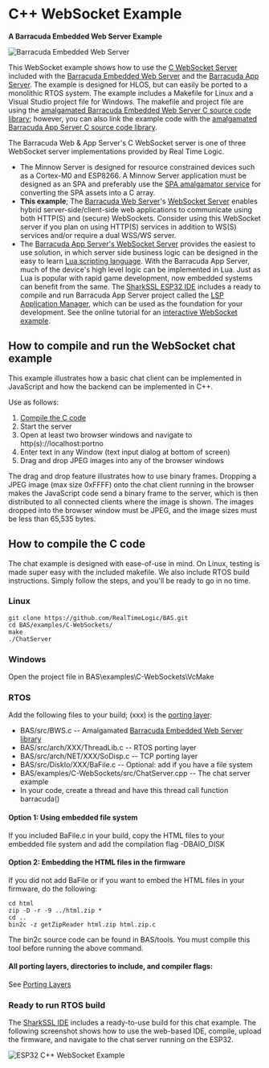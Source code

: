 # C++ WebSocket Example

**A Barracuda Embedded Web Server Example**

![Barracuda Embedded Web Server](https://realtimelogic.com/GZ/images/BarracudaWebServer.svg)

This WebSocket example shows how to use the
[C WebSocket Server](https://realtimelogic.com/ba/doc/en/C/reference/html/group__WebSockets.html)
included with the
[Barracuda Embedded Web Server](https://realtimelogic.com/products/barracuda-web-server/)
and the
[Barracuda App Server](https://realtimelogic.com/products/barracuda-application-server/). The
example is designed for HLOS, but can easily be ported to a monolithic
RTOS system. The example includes a Makefile for Linux and a Visual
Studio project file for Windows. The makefile and project file are using the [amalgamated Barracuda Embedded Web Server C source code library](https://raw.githubusercontent.com/RealTimeLogic/BAS/main/src/BWS.c); however, you can also link the example code with the [amalgamated Barracuda App Server C source code library](https://raw.githubusercontent.com/RealTimeLogic/BAS/main/src/BAS.c).

The Barracuda Web & App Server's C WebSocket server is one of three
WebSocket server implementations provided by Real Time Logic.

* The Minnow Server is designed for resource constrained devices such as a Cortex-M0 and ESP8266. A Minnow Server application must be designed as an SPA and preferably use the [SPA amalgamator service](https://realtimelogic.com/articles/Creating-SinglePage-Apps-with-the-Minnow-Server#deploy) for converting the SPA assets into a C array.
* **This example**; The [Barracuda Web Server](https://realtimelogic.com/products/barracuda-web-server/)'s [WebSocket Server](https://realtimelogic.com/ba/doc/en/C/reference/html/group__WebSockets.html) enables hybrid server-side/client-side web applications to communicate using both HTTP(S) and (secure) WebSockets. Consider using this WebSocket server if you plan on using HTTP(S) services in addition to WS(S) services and/or require a dual WSS/WS server.
* The [Barracuda App Server's WebSocket Server](https://realtimelogic.com/ba/doc/?url=SockLib.html#WebSockets) provides the easiest to use solution, in which server side business logic can be designed in the easy to learn [Lua scripting language](https://realtimelogic.com/products/lua-server-pages/). With the Barracuda App Server, much of the device's high level logic can be implemented in Lua. Just as Lua is popular with rapid game development, now embedded systems can benefit from the same. The [SharkSSL ESP32 IDE](https://realtimelogic.com/downloads/sharkssl/ESP32/) includes a ready to compile and run Barracuda App Server project called the [LSP Application Manager](https://realtimelogic.com/ba/doc/?url=examples/lspappmgr/readme.html), which can be used as the foundation for your development. See the online tutorial for an [interactive WebSocket example](https://tutorial.realtimelogic.com/).

## How to compile and run the WebSocket chat example

This example illustrates how a basic chat client can be implemented in
JavaScript and how the backend can be implemented in C++.

Use as follows:

1. [Compile the C code](#how-to-compile-the-c-code)
2. Start the server
3. Open at least two browser windows and navigate to http(s)://localhost:portno
4. Enter text in any Window (text input dialog at bottom of screen)
5. Drag and drop JPEG images into any of the browser windows

The drag and drop feature illustrates how to use binary
frames. Dropping a JPEG image (max size 0xFFFF) onto the chat client
running in the browser makes the JavaScript code send a binary frame
to the server, which is then distributed to all connected clients
where the image is shown. The images dropped into the browser window
must be JPEG, and the image sizes must be less than 65,535 bytes.

## How to compile the C code

The chat example is designed with ease-of-use in mind. On Linux, testing is made super easy with the included makefile. We also include RTOS build instructions. Simply follow the steps, and you'll be ready to go in no time.

### Linux

``` shell
git clone https://github.com/RealTimeLogic/BAS.git
cd BAS/examples/C-WebSockets/
make
./ChatServer
```

### Windows

Open the project file in BAS\examples\C-WebSockets\VcMake

### RTOS

Add the following files to your build; (xxx) is the [porting layer](../../readme.md#porting-layers):

- BAS/src/BWS.c                  -- Amalgamated [Barracuda Embedded Web Server library](https://realtimelogic.com/products/barracuda-web-server/)
- BAS/src/arch/XXX/ThreadLib.c   -- RTOS porting layer
- BAS/src/arch/NET/XXX/SoDisp.c  -- TCP porting layer
- BAS/src/DiskIo/XXX/BaFile.c    -- Optional: add if you have a file system
- BAS/examples/C-WebSockets/src/ChatServer.cpp -- The chat server example
- In your code, create a thread and have this thread call function barracuda()

#### Option 1: Using embedded file system

If you included BaFile.c in your build, copy the HTML files to your embedded file system and add the compilation flag -DBAIO_DISK

#### Option 2: Embedding the HTML files in the firmware

If you did not add BaFile or if you want to embed the HTML files in your firmware, do the following:

``` shell
cd html
zip -D -r -9 ../html.zip *
cd ..
bin2c -z getZipReader html.zip html.zip.c
```

The bin2c source code can be found in BAS/tools. You must compile this tool before running the above command.

#### All porting layers, directories to include, and compiler flags:

See [Porting Layers](../../readme.md#porting-layers)

### Ready to run RTOS build

The [SharkSSL IDE](https://realtimelogic.com/downloads/sharkssl/ESP32/) includes a ready-to-use build for this chat example. The following screenshot shows how to use the web-based IDE, compile, upload the firmware, and navigate to the chat server running on the ESP32.


![ESP32 C++ WebSocket Example](https://realtimelogic.com/images/BWSChatServerESP32.gif)


